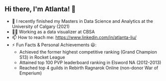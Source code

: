 ## Hi there, I'm Atlanta! 👋




- 🔭 I recently finished my Masters in Data Science and Analytics at the University of Calgary (2021)
- :man_office_worker: Working as a data visualizer at CBSA
- 📫 How to reach me: https://www.linkedin.com/in/atlanta-liu/
- ⚡ Fun Facts & Personal Achievements :smiley:: 
  - Achieved the former highest competitive ranking (Grand Champion S13) in Rocket League 
  - Attained top 100 PVP leaderboard ranking in Elsword NA (2012-2013)
  - Reached top 4 guilds in Rebirth Ragnarok Online (non-donor War of Emperium)  
